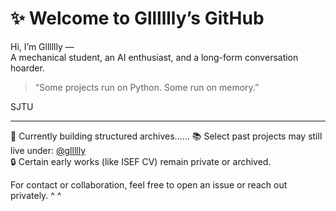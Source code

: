 # ✨ Welcome to Glllllly’s GitHub

Hi, I’m Glllllly —  
A mechanical student, an AI enthusiast, and a long-form conversation hoarder.

> “Some projects run on Python. Some run on memory.”

SJTU

---

🐾 Currently building structured archives……
📚 Select past projects may still live under: [@gllllly](https://github.com/gllllly)  
🔒 Certain early works (like ISEF CV) remain private or archived.

For contact or collaboration, feel free to open an issue or reach out privately. ^ ^
